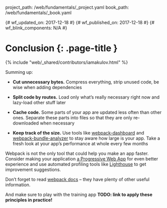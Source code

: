 project_path: /web/fundamentals/_project.yaml
book_path: /web/fundamentals/_book.yaml

{# wf_updated_on: 2017-12-18 #}
{# wf_published_on: 2017-12-18 #}
{# wf_blink_components: N/A #}

# Conclusion {: .page-title }

{% include "web/_shared/contributors/iamakulov.html" %}

Summing up:

* **Cut unnecessary bytes.** Compress everything, strip unused code, be wise when adding
  dependencies

* **Split code by routes.** Load only what’s really necessary right now and lazy-load other stuff
  later

* **Cache code.** Some parts of your app are updated less often than other ones. Separate these
  parts into files so that they are only re-downloaded when necessary

* **Keep track of the size.** Use tools like
  [webpack-dashboard](https://github.com/FormidableLabs/webpack-dashboard/) and
  [webpack-bundle-analyzer](https://github.com/webpack-contrib/webpack-bundle-analyzer)
  to stay aware how large is your app.
  Take a fresh look at your app’s performance at whole every few months

Webpack is not the only tool that could help you make an app faster. Consider making your
application [a Progressive Web App](/web/progressive-web-apps/) for even better experience and use
automated profiling tools like [Lighthouse](/web/tools/lighthouse/) to get improvement suggestions.

Don’t forget to read [webpack docs](https://webpack.js.org/guides/) – they have plenty of other
useful information.

And make sure to play with the training app **TODO: link to apply these principles in practice!**
